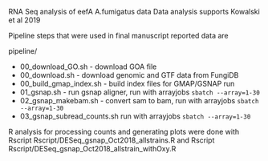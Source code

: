 RNA Seq analysis of eefA A.fumigatus data
Data analysis supports Kowalski et al 2019

Pipeline steps that were used in final manuscript reported data are

pipeline/
  - 00_download_GO.sh - download GOA file
  - 00_download.sh - download genomic and GTF data from FungiDB
  - 00_build_gmap_index.sh - build index files for GMAP/GSNAP run
  - 01_gsnap.sh - run gsnap aligner, run with arrayjobs `sbatch --array=1-30`
  - 02_gsnap_makebam.sh - convert sam to bam, run with arrayjobs `sbatch --array=1-30`
  - 03_gsnap_subread_counts.sh run with arrayjobs `sbatch --array=1-30`

R analysis for processing counts and generating plots were done with 
Rscript Rscript/DESeq_gsnap_Oct2018_allstrains.R
and
Rscript Rscript/DESeq_gsnap_Oct2018_allstrain_withOxy.R

